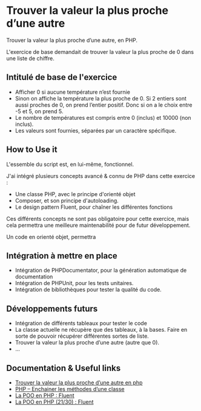 Trouver la valeur la plus proche d’une autre
=============
Trouver la valeur la plus proche d’une autre, en PHP.

L'exercice de base demandait de trouver la valeur la plus proche de 0 dans une liste de chiffre.


## Intitulé de base de l'exercice
* Afficher 0 si aucune température n’est fournie
* Sinon on affiche la température la plus proche de 0. Si 2 entiers sont aussi proches de 0, on prend l’entier positif. Donc si on a le choix entre -5 et 5, on prend 5.
* Le nombre de températures est compris entre 0 (inclus) et 10000 (non inclus).
* Les valeurs sont fournies, séparées par un caractère spécifique.

## How to Use it
L'essemble du script est, en lui-même, fonctionnel.

J'ai intégré plusieurs concepts avancé & connu de PHP dans cette exercice :
* Une classe PHP, avec le principe d'orienté objet
* Composer, et son principe d'autoloading.
* Le design pattern Fluent, pour chaîner les différentes fonctions

Ces différents concepts ne sont pas obligatoire pour cette exercice, mais cela permettra une meilleure maintenabilité pour de futur développement.

Un code en orienté objet, permettra 

## Intégration à mettre en place
* Intégration de PHPDocumentator, pour la génération automatique de documentation
* Intégration de PHPUnit, pour les tests unitaires.
* Intégration de bibliothèques pour tester la qualité du code.

## Développements futurs
* Intégration de différents tableaux pour tester le code
* La classe actuelle ne récupère que des tableaux, à la bases. Faire en sorte de pouvoir récupérer différentes sortes de liste.
* Trouver la valeur la plus proche d’une autre (autre que 0).
* ...

## Documentation & Useful links
* [Trouver la valeur la plus proche d’une autre en php](http://escarem-jonathan.fr/blog/trouver-la-valeur-la-plus-proche-dune-autre/)
* [PHP – Enchainer les méthodes d’une classe](http://blog.ludikreation.com/php-enchainer-les-methodes-dune-classe/)
* [La POO en PHP : Fluent](https://www.grafikart.fr/formations/programmation-objet-php/fluent)
* [La POO en PHP (21/30) : Fluent](https://www.youtube.com/watch?v=fx_c4rZuaTM)